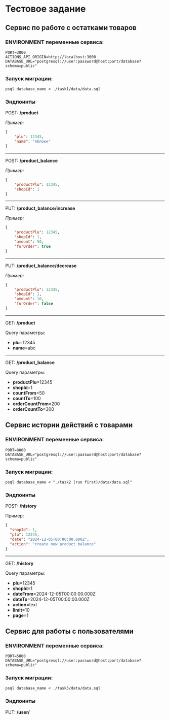 # Тестовое задание 

## Сервис по работе с остатками товаров

### ENVIRONMENT переменные сервиса:

```shell
PORT=3000
ACTIONS_API_ORIGIN=http://localhost:3000
DATABASE_URL="postgresql://user:password@host:port/database?schema=public"
```

### Запуск миграции:
```shell
psql database_name < ./task1/data/data.sql
```

### Эндпоинты

POST: **/product**

*Пример:*
```json
{
	"plu": 12345,
	"name": "яблоки"
}
```
___

POST: **/product_balance**

*Пример:*
```json
{
	"productPlu": 12345,
	"shopId": 1
}
```
___
PUT: **/product_balance/increase**

*Пример:*
```json
{
	"productPlu": 12345,
	"shopId": 1,
	"amount": 50,
	"forOrder": true
}
```
___
PUT: **/product_balance/decrease**

*Пример:*
```json
{
	"productPlu": 12345,
	"shopId": 1,
	"amount": 10,
	"forOrder": false
}
```
___
GET: **/product**

Query параметры:
 - **plu**=12345
 - **name**=abc
___

GET: **/product_balance**

Query параметры:
 - **productPlu**=12345
 - **shopId**=1
 - **countFrom**=50
 - **countTo**=100
 - **orderCountFrom**=200
 - **orderCountTo**=300


## Cервис истории действий с товарами

### ENVIRONMENT переменные сервиса:

```shell
PORT=8000
DATABASE_URL="postgresql://user:password@host:port/database?schema=public"
```

### Запуск миграции:
```shell
psql database_name < "./task2 (run first)/data/data.sql"
```

### Эндпоинты

POST: **/history**

Пример:
```json
{
  "shopId": 1,
  "plu": 12345,
  "date": "2024-12-05T00:00:00.000Z",
  "action": "create new product balance"
}
```
___
GET: **/history**

Query параметры:
 - **plu**=12345
 - **shopId**=1
 - **dateFrom**=2024-12-05T00:00:00.000Z
 - **dateTo**=2024-12-05T00:00:00.000Z
 - **action**=text
 - **limit**=10
 - **page**=1


## Сервис для работы с пользователями

### ENVIRONMENT переменные сервиса:

```shell
PORT=5000
DATABASE_URL="postgresql://user:password@host:port/database?schema=public"
```

### Запуск миграции:
```shell
psql database_name < ./task3/data/data.sql
```

### Эндпоинты

PUT: **/user/**